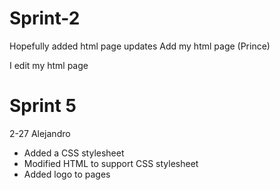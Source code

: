 # Sprint-2

Hopefully added html page updates
Add my html page (Prince)

I edit my html page

# Sprint 5

2-27 Alejandro

- Added a CSS stylesheet
- Modified HTML to support CSS stylesheet
- Added logo to pages